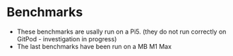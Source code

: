# Benchmarks

- These benchmarks are usally run on a Pi5. (they do not run correctly on GitPod - investigation in progress)
- The last benchmarks have been run on a MB M1 Max


